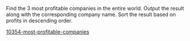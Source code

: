 Find the 3 most profitable companies in the entire world.
Output the result along with the corresponding company name.
Sort the result based on profits in descending order.

[10354-most-profitable-companies](https://platform.stratascratch.com/coding/10354-most-profitable-companies?code_type=1)

